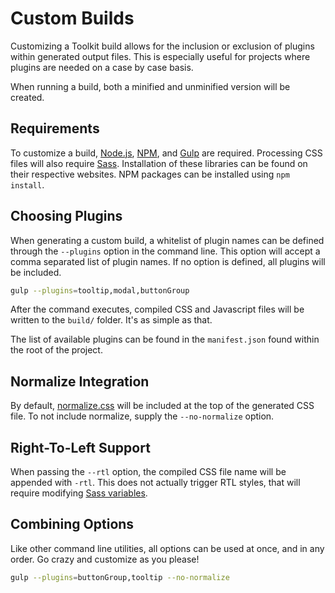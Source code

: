 # Custom Builds #

Customizing a Toolkit build allows for the inclusion or exclusion of plugins within generated output files. This is especially useful for projects where plugins are needed on a case by case basis.

When running a build, both a minified and unminified version will be created.

## Requirements ##

To customize a build, [Node.js](http://nodejs.org/), [NPM](http://nodejs.org/), and [Gulp](http://gulpjs.com/) are required. Processing CSS files will also require [Sass](http://sass-lang.com/). Installation of these libraries can be found on their respective websites. NPM packages can be installed using `npm install`.

## Choosing Plugins ##

When generating a custom build, a whitelist of plugin names can be defined through the `--plugins` option in the command line. This option will accept a comma separated list of plugin names. If no option is defined, all plugins will be included.

```bash
gulp --plugins=tooltip,modal,buttonGroup
```

After the command executes, compiled CSS and Javascript files will be written to the `build/` folder. It's as simple as that.

The list of available plugins can be found in the `manifest.json` found within the root of the project.

## Normalize Integration ##

By default, [normalize.css](http://necolas.github.io/normalize.css/) will be included at the top of the generated CSS file. To not include normalize, supply the `--no-normalize` option.

## Right-To-Left Support ##

When passing the `--rtl` option, the compiled CSS file name will be appended with `-rtl`. This does not actually trigger RTL styles, that will require modifying [Sass variables](rtl.md).

## Combining Options ##

Like other command line utilities, all options can be used at once, and in any order. Go crazy and customize as you please!

```bash
gulp --plugins=buttonGroup,tooltip --no-normalize
```
